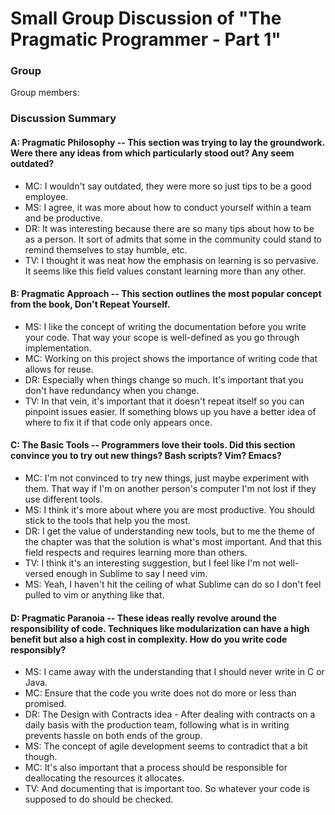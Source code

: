# Small Group Discussion of "The Pragmatic Programmer - Part 1"

### Group

Group members: 

### Discussion Summary

#### A: Pragmatic Philosophy -- This section was trying to lay the groundwork. Were there any ideas from which particularly stood out? Any seem outdated?

* MC: I wouldn't say outdated, they were more so just tips to be a good employee.
* MS: I agree, it was more about how to conduct yourself within a team and be productive.
* DR: It was interesting because there are so many tips about how to be as a person. It sort of admits that some in the community could stand to remind themselves to stay humble, etc.
* TV: I thought it was neat how the emphasis on learning is so pervasive. It seems like this field values constant learning more than any other.

#### B: Pragmatic Approach -- This section outlines the most popular concept from the book, Don't Repeat Yourself. 

* MS: I like the concept of writing the documentation before you write your code. That way your scope is well-defined as you go through implementation.
* MC: Working on this project shows the importance of writing code that allows for reuse.
* DR: Especially when things change so much. It's important that you don't have redundancy when you change.
* TV: In that vein, it's important that it doesn't repeat itself so you can pinpoint issues easier. If something blows up you have a better idea of where to fix it if that code only appears once.

#### C: The Basic Tools -- Programmers love their tools. Did this section convince you to try out new things? Bash scripts? Vim? Emacs?

* MC: I'm not convinced to try new things, just maybe experiment with them. That way if I'm on another person's computer I'm not lost if they use different tools.
* MS: I think it's more about where you are most productive. You should stick to the tools that help you the most.
* DR: I get the value of understanding new tools, but to me the theme of the chapter was that the solution is what's most important. And that this field respects and requires learning more than others.
* TV: I think it's an interesting suggestion, but I feel like I'm not well-versed enough in Sublime to say I need vim.
* MS: Yeah, I haven't hit the ceiling of what Sublime can do so I don't feel pulled to vim or anything like that.

#### D: Pragmatic Paranoia -- These ideas really revolve around the responsibility of code. Techniques like modularization can have a high benefit but also a high cost in complexity. How do you write code responsibly? 

* MS: I came away with the understanding that I should never write in C or Java.
* MC: Ensure that the code you write does not do more or less than promised.
* DR: The Design with Contracts idea - After dealing with contracts on a daily basis with the production team, following what is in writing prevents hassle on both ends of the group.
* MS: The concept of agile development seems to contradict that a bit though.
* MC: It's also important that a process should be responsible for deallocating the resources it allocates.
* TV: And documenting that is important too. So whatever your code is supposed to do should be checked.